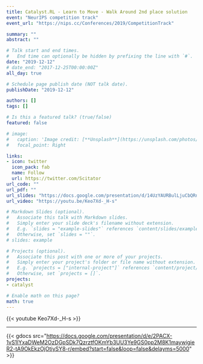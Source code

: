 ```yaml
---
title: Catalyst.RL - Learn to Move - Walk Around 2nd place solution
event: "NeurIPS competition track"
event_url: "https://nips.cc/Conferences/2019/CompetitionTrack"

summary: ""
abstract: ""

# Talk start and end times.
#   End time can optionally be hidden by prefixing the line with `#`.
date: "2019-12-12"
# date_end: "2017-12-25T00:00:00Z"
all_day: true

# Schedule page publish date (NOT talk date).
publishDate: "2019-12-12"

authors: []
tags: []

# Is this a featured talk? (true/false)
featured: false

# image:
#   caption: 'Image credit: [**Unsplash**](https://unsplash.com/photos/bzdhc5b3Bxs)'
#   focal_point: Right

links:
- icon: twitter
  icon_pack: fab
  name: Follow
  url: https://twitter.com/Scitator
url_code: ""
url_pdf: ""
url_slides: "https://docs.google.com/presentation/d/14UzYAURBulLjuCbQRnNeROhZ74h51-o460DPTkKMrwo/edit?usp=sharing"
url_video: "https://youtu.be/Keo7Xd-_H-s"

# Markdown Slides (optional).
#   Associate this talk with Markdown slides.
#   Simply enter your slide deck's filename without extension.
#   E.g. `slides = "example-slides"` references `content/slides/example-slides.md`.
#   Otherwise, set `slides = ""`.
# slides: example

# Projects (optional).
#   Associate this post with one or more of your projects.
#   Simply enter your project's folder or file name without extension.
#   E.g. `projects = ["internal-project"]` references `content/project/deep-learning/index.md`.
#   Otherwise, set `projects = []`.
projects:
- catalyst

# Enable math on this page?
math: true
---
```


{{< youtube Keo7Xd-_H-s >}}

---

{{< gdocs src="https://docs.google.com/presentation/d/e/2PACX-1vS1IYxaDWeM2OzDGpSDk7QzrztfOKmYb3UU3Ye9GS0pp2M8K1maywigieR2-tA9OkEkzOjOtiySY8-r/embed?start=false&loop=false&delayms=5000" >}}
